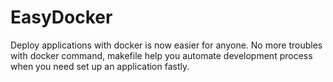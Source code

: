 # EasyDocker
Deploy applications with docker is now easier for anyone. No more troubles with docker command, makefile help you automate development process when you need set up an application fastly.
